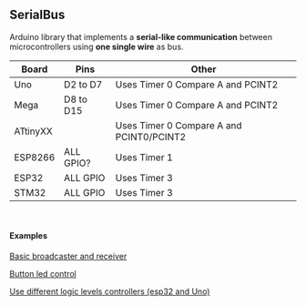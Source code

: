 


## SerialBus
Arduino library that implements a **serial-like communication** between microcontrollers using **one single wire** as bus.


Board       |       Pins        |       Other
------------|-------------------|---------------------
Uno         | D2 to D7          |   Uses Timer 0 Compare A and PCINT2
Mega        | D8 to D15         |   Uses Timer 0 Compare A and PCINT2
ATtinyXX    |                   |   Uses Timer 0 Compare A and PCINT0/PCINT2
ESP8266     | ALL GPIO?         |   Uses Timer 1
ESP32       | ALL GPIO          |   Uses Timer 3
STM32       | ALL GPIO          |   Uses Timer 3

<br>


#### Examples
[Basic broadcaster and receiver](https://github.com/jgvmonteiro/SerialBus/tree/main/examples/send_receive_msg)

[Button led control](https://github.com/jgvmonteiro/SerialBus/tree/main/examples/led_control)

[Use different logic levels controllers (esp32 and Uno)](https://github.com/jgvmonteiro/SerialBus/tree/main/examples/nano_to_esp32)
 


